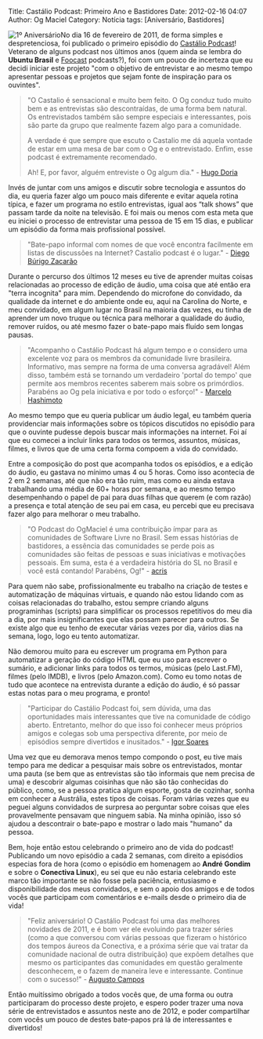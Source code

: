 Title: Castálio Podcast: Primeiro Ano e Bastidores
Date: 2012-02-16 04:07
Author: Og Maciel
Category: Notícia
tags: [Aniversário, Bastidores]


![1º
Aniversário](http://farm8.staticflickr.com/7014/6768863505_0bf59f76a3_m_d.jpg)No
dia 16 de fevereiro de 2011, de forma simples e despretenciosa, foi
publicado o primeiro episódio do [Castálio
Podcast](http://castalio.info "Castálio Podcast")! Veterano de alguns
podcast nos últimos anos (quem ainda se lembra do **Ubuntu Brasil** e
[Foocast](http://foocast.wordpress.com/ "Foocast") podcasts?), foi com
um pouco de incerteza que eu decidi iniciar este projeto "com o objetivo
de entrevistar e ao mesmo tempo apresentar pessoas e projetos que sejam
fonte de inspiração para os ouvintes".

> "O Castalio é sensacional e muito bem feito. O Og conduz tudo muito
> bem e as entrevistas são descontraídas, de uma forma bem natural. Os
> entrevistados também são sempre especiais e interessantes, pois são
> parte da grupo que realmente fazem algo para a comunidade.
>
> A verdade é que sempre que escuto o Castalio me dá aquela vontade de
> estar em uma mesa de bar com o Og e o entrevistado. Enfim, esse
> podcast é extremamente recomendado.
>
> Ah! E, por favor, alguém entreviste o Og algum dia." - [Hugo
> Doria](http://hdoria.com/ "Hugo Doria")

Invés de juntar com uns amigos e discutir sobre tecnologia e assuntos do
dia, eu queria fazer algo um pouco mais diferente e evitar aquela rotina
típica, e fazer um programa no estilo entrevistas, igual aos “talk
shows” que passam tarde da noite na televisão. E foi mais ou menos com
esta meta que eu iniciei o processo de entrevistar uma pessoa de 15 em
15 dias, e publicar um episódio da forma mais profissional possível.

> "Bate-papo informal com nomes de que você encontra facilmente em
> listas de discussões na Internet? Castalio podcast é o lugar." -
> [Diego Búrigo Zacarão](http://diegobz.net/ "Diego Búrigo Zacarçao")

Durante o percurso dos últimos 12 meses eu tive de aprender muitas
coisas relacionadas ao processo de edição de áudio, uma coisa que até
então era "terra incognita" para mim. Dependendo do microfone do
convidado, da qualidade da internet e do ambiente onde eu, aqui na
Carolina do Norte, e meu convidado, em algum lugar no Brasil na maioria
das vezes, eu tinha de aprender um novo truque ou técnica para melhorar
a qualidade do áudio, remover ruídos, ou até mesmo fazer o bate-papo
mais fluído sem longas pausas.

> "Acompanho o Castálio Podcast há algum tempo e o considero uma
> excelente voz para os membros da comunidade livre brasileira.
> Informativo, mas sempre na forma de uma conversa agradável! Além
> disso, também está se tornando um verdadeiro 'portal do tempo' que
> permite aos membros recentes saberem mais sobre os primórdios.
> Parabéns ao Og pela iniciativa e por todo o esforço!" - [Marcelo
> Hashimoto](https://launchpad.net/polly "Marcelo Hashimoto")

Ao mesmo tempo que eu queria publicar um áudio legal, eu também queria
providenciar mais informações sobre os tópicos discutidos no episódio
para que o ouvinte pudesse depois buscar mais informações na internet.
Foi aí que eu comecei a incluir links para todos os termos, assuntos,
músicas, filmes, e livros que de uma certa forma compoem a vida do
convidado.

Entre a composição do post que acompanha todos os episódios, e a edição
do áudio, eu gastava no mínimo umas 4 ou 5 horas. Como isso acontecia de
2 em 2 semanas, até que não era tão ruim, mas como eu ainda estava
trabalhando uma média de 60+ horas por semana, e ao mesmo tempo
desempenhando o papel de pai para duas filhas que querem (e com razão) a
presença e total atenção de seu pai em casa, eu percebi que eu precisava
fazer algo para melhorar o meu trabalho.

> "O Podcast do OgMaciel é uma contribuição ímpar para as comunidades de
> Software Livre no Brasil. Sem essas histórias de bastidores, a
> essência das comunidades se perde pois as comunidades são feitas de
> pessoas e suas iniciativas e motivações pessoais. Em suma, esta é a
> verdadeira história do SL no Brasil e você está contando! Parabéns,
> Og!" - [acris](http://softwarelivre.org/acris/blog "acris")

Para quem não sabe, profissionalmente eu trabalho na criação de testes e
automatização de máquinas virtuais, e quando não estou lidando com as
coisas relacionadas do trabalho, estou sempre criando alguns
programinhas (scripts) para simplificar os processos repetitivos do meu
dia a dia, por mais insignificantes que elas possam parecer para outros.
Se existe algo que eu tenho de executar várias vezes por dia, vários
dias na semana, logo, logo eu tento automatizar.

Não demorou muito para eu escrever um programa em Python para
automatizar a geração do código HTML que eu uso para escrever o sumário,
e adicionar links para todos os termos, músicas (pelo Last.FM), filmes
(pelo IMDB), e livros (pelo Amazon.com). Como eu tomo notas de tudo que
acontece na entrevista durante a edição do áudio, é só passar estas
notas para o meu programa, e pronto!

> "Participar do Castálio Podcast foi, sem dúvida, uma das oportunidades
> mais interessantes que tive na comunidade de código aberto.
> Entretanto, melhor do que isso foi conhecer meus próprios amigos e
> colegas sob uma perspectiva diferente, por meio de episódios sempre
> divertidos e inusitados." - [Igor
> Soares](http://igorsoares.com/ "Igor Soares")

Uma vez que eu demorava menos tempo compondo o post, eu tive mais tempo
para me dedicar a pesquisar mais sobre os entrevistados, montar uma
pauta (se bem que as entrevistas são tão informais que nem precisa de
uma) e descobrir algumas coisinhas que não são tão conhecidas do
público, como, se a pessoa pratica algum esporte, gosta de cozinhar,
sonha em conhecer a Austrália, estes tipos de coisas. Foram várias vezes
que eu peguei alguns convidados de surpresa ao perguntar sobre coisas
que eles provavelmente pensavam que ninguem sabia. Na minha opinião,
isso só ajudou a descontrair o bate-papo e mostrar o lado mais "humano"
da pessoa.

Bem, hoje então estou celebrando o primeiro ano de vida do podcast!
Publicando um novo episódio a cada 2 semanas, com direito a episódios
especias fora de hora (como o episódio em homenagem ao **André Gondim**
e sobre o **Conectiva Linux**), eu sei que eu não estaria celebrando
este marco tão importante se não fosse pela paciência, entusiasmo e
disponibilidade dos meus convidados, e sem o apoio dos amigos e de todos
vocês que participam com comentários e e-mails desde o primeiro dia de
vida!

> "Feliz aniversário! O Castálio Podcast foi uma das melhores novidades
> de 2011, e é bom ver ele evoluindo para trazer séries (como a que
> conversou com várias pessoas que fizeram o histórico dos tempos áureos
> da Conectiva, e a próxima série que vai tratar da comunidade nacional
> de outra distribuição) que expõem detalhes que mesmo os participantes
> das comunidades em questão geralmente desconhecem, e o fazem de
> maneira leve e interessante. Continue com o sucesso!" - [Augusto
> Campos](http://augustocampos.net/ "Augusto Campos")

Então muitíssimo obrigado a todos vocês que, de uma forma ou outra
participaram do processo deste projeto, e espero poder trazer uma nova
série de entrevistados e assuntos neste ano de 2012, e poder
compartilhar com vocês um pouco de destes bate-papos prá lá de
interessantes e divertidos!
